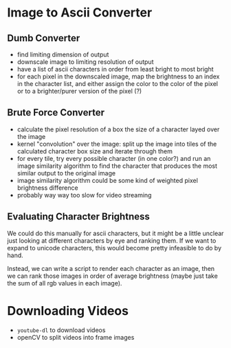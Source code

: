 # Image to Ascii Converter

## Dumb Converter
- find limiting dimension of output
- downscale image to limiting resolution of output
- have a list of ascii characters in order from least bright to most bright
- for each pixel in the downscaled image, map the brightness to an index in the character list, and either assign the color to the color of the pixel or to a brighter/purer version of the pixel (?)

## Brute Force Converter
- calculate the pixel resolution of a box the size of a character layed over the image
- kernel "convolution" over the image: split up the image into tiles of the calculated character box size and iterate through them
- for every tile, try every possible character (in one color?) and run an image similarity algorithm to find the character that produces the most similar output to the original image
- image similarity algorithm could be some kind of weighted pixel brightness difference
- probably way way too slow for video streaming


## Evaluating Character Brightness
We could do this manually for ascii characters, but it might be a little unclear just looking at different characters by eye and ranking them. If we want to expand to unicode characters, this would become pretty infeasible to do by hand.

Instead, we can write a script to render each character as an image, then we can rank those images in order of average brightness (maybe just take the sum of all rgb values in each image).


# Downloading Videos
  - `youtube-dl` to download videos
  - openCV to split videos into frame images